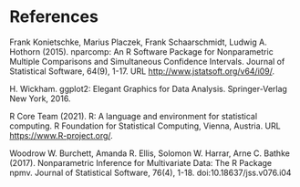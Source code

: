 # References

Frank Konietschke, Marius Placzek, Frank Schaarschmidt, Ludwig A. Hothorn (2015). nparcomp: An R Software
  Package for Nonparametric Multiple Comparisons and Simultaneous Confidence Intervals. Journal of
  Statistical Software, 64(9), 1-17. URL http://www.jstatsoft.org/v64/i09/.

H. Wickham. ggplot2: Elegant Graphics for Data Analysis. Springer-Verlag New York, 2016.

R Core Team (2021). R: A language and environment for statistical computing. R Foundation for Statistical
  Computing, Vienna, Austria. URL https://www.R-project.org/.

Woodrow W. Burchett, Amanda R. Ellis, Solomon W. Harrar, Arne C. Bathke (2017). Nonparametric Inference
  for Multivariate Data: The R Package npmv. Journal of Statistical Software, 76(4), 1-18.
  doi:10.18637/jss.v076.i04